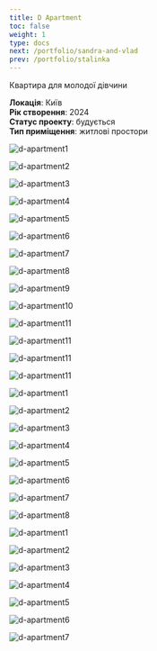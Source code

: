 ```yaml
---
title: D Apartment
toc: false
weight: 1
type: docs
next: /portfolio/sandra-and-vlad
prev: /portfolio/stalinka
---
```


Квартира для молодої дівчини

**Локація**: Київ\
**Рік створення**: 2024\
**Статус проекту**: будується\
**Тип приміщення**: житлові простори

![d-apartment1](l1.jpg)

![d-apartment2](l2.jpg)

![d-apartment3](l3.jpg)

![d-apartment4](l4.jpg)

![d-apartment5](l5.jpg)

![d-apartment6](l6.jpg)

![d-apartment7](l7.jpg)

![d-apartment8](l8.jpg)

![d-apartment9](l9.jpg)

![d-apartment10](l10.jpg)

![d-apartment11](l11.jpg)

![d-apartment11](l12.jpg)

![d-apartment11](l13.jpg)

![d-apartment11](l14.jpg)

![d-apartment1](b1.jpg)

![d-apartment2](b2.jpg)

![d-apartment3](b3.jpg)

![d-apartment4](b4.jpg)

![d-apartment5](b5.jpg)

![d-apartment6](b6.jpg)

![d-apartment7](b7.jpg)

![d-apartment8](b8.jpg)

![d-apartment1](s1.jpg)

![d-apartment2](s2.jpg)

![d-apartment3](s3.jpg)

![d-apartment4](s4.jpg)

![d-apartment5](s5.jpg)

![d-apartment6](s6.jpg)

![d-apartment7](s7.jpg)
